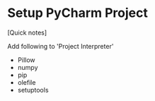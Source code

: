 # Setup PyCharm Project

[Quick notes]

Add following to 'Project Interpreter'

- Pillow
- numpy
- pip
- olefile
- setuptools

